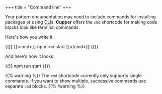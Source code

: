 +++
title = "Command line"
+++

Your pattern documentation may need to include commands for installing packages or using <abbr title="command line interface">CLI</abbr>s. **Cupper** offers the `cmd` shortcode for making code blocks look like terminal commands.

Here's how you write it:

{{<codeBlock>}}
&#x7b;{&lt;cmd>}}
npm run start
&#x7b;{&lt;/cmd>}}
{{</codeBlock>}}

And here's how it looks:

{{<cmd>}}
npm run start
{{</cmd>}}

{{% warning %}}
The `cmd` shortcode currently only supports single commands. If you want to show multiple, successive commands use separate `cmd` blocks.
{{% /warning %}}
